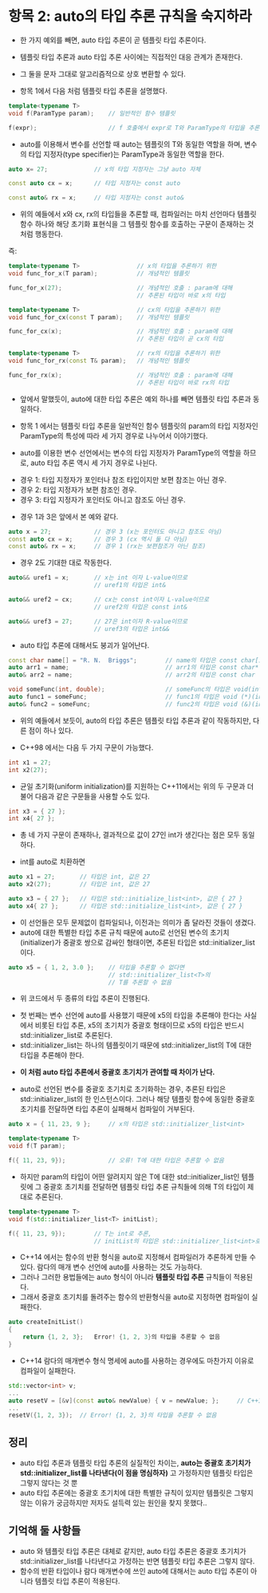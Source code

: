 # 항목 2: auto의 타입 추론 규칙을 숙지하라

* 한 가지 예외를 빼면, auto 타입 추론이 곧 템플릿 타입 추론이다.
* 템플릿 타입 추론과 auto 타입 추론 사이에는 직접적인 대응 관계가 존재한다.
* 그 둘을 문자 그대로 알고리즘적으로 상호 변환할 수 있다.

* 항목 1에서 다음 처럼 템플릿 타입 추론을 설명했다.
```cpp
template<typename T>
void f(ParamType param);    // 일반적인 함수 템플릿

f(expr);                    // f 호출에서 expr로 T와 ParamType의 타입을 추론
```

* auto를 이용해서 변수를 선언할 때 auto는 템플릿의 T와 동일한 역할을 하며, 변수의 타입 지정자(type specifier)는 ParamType과 동일한 역할을 한다.
```cpp
auto x= 27;             // x의 타입 지정자는 그냥 auto 자체

const auto cx = x;      // 타입 지정자는 const auto

const auto& rx = x;     // 타입 지정자는 const auto&
```

* 위의 예들에서 x와 cx, rx의 타입들을 추론할 때, 컴파일러는 마치 선언마다 템플릿 함수 하나와 해당 초기화 표현식을 그 템플릿 함수를 호출하는 구문이 존재하는 것처럼 행동한다.

즉:
```cpp
template<typename T>                // x의 타입을 추론하기 위한
void func_for_x(T param);           // 개념적인 템플릿

func_for_x(27);                     // 개념적인 호출 : param에 대해
                                    // 추론된 타입이 바로 x의 타입

template<typename T>                // cx의 타입을 추론하기 위한
void func_for_cx(const T param);    // 개념적인 템플릿

func_for_cx(x);                     // 개념적인 호출 : param에 대해
                                    // 추론된 타입이 곧 cx의 타입

template<typename T>                // rx의 타입을 추론하기 위한
void func_for_rx(const T& param);   // 개념적인 템플릿

func_for_rx(x);                     // 개념적인 호출 : param에 대해
                                    // 추론된 타입이 바로 rx의 타입

```

* 앞에서 말했듯이, auto에 대한 타입 추론은 예외 하나를 빼면 템플릿 타입 추론과 동일하다.

* 항목 1 에서는 템플릿 타입 추론을 일반적인 함수 템플릿의 param의 타입 지정자인 ParamType의 특성에 따라 세 가지 경우로 나누어서 이야기했다.
* auto를 이용한 변수 선언에서는 변수의 타입 지정자가 ParamType의 역할을 하므로, auto 타입 추론 역시 세 가지 경우로 나뉜다.

- 경우 1: 타입 지정자가 포인터나 참조 타입이지만 보편 참조는 아닌 경우.
- 경우 2: 타입 지정자가 보편 참조인 경우.
- 경우 3: 타입 지정자가 포인터도 아니고 참조도 아닌 경우.

* 경우 1과 3은 앞에서 본 예와 같다.
```cpp
auto x = 27;            // 경우 3 (x는 포인터도 아니고 참조도 아님)
const auto cx = x;      // 경우 3 (cx 역시 둘 다 아님)
const auto& rx = x;     // 경우 1 (rx는 보편참조가 아닌 참조)
```

* 경우 2도 기대한 대로 작동한다.
```cpp
auto&& uref1 = x;       // x는 int 이자 L-value이므로
                        // uref1의 타입은 int&

auto&& uref2 = cx;      // cx는 const int이자 L-value이므로
                        // uref2의 타입은 const int&

auto&& uref3 = 27;      // 27은 int이자 R-value이므로
                        // uref3의 타입은 int&&
```

* auto 타입 추론에 대해서도 붕괴가 일어난다.
```cpp
const char name[] = "R. N.  Briggs";        // name의 타입은 const char[13]
auto arr1 = name;                           // arr1의 타입은 const char*
auto& arr2 = name;                          // arr2의 타입은 const char (&)[13]

void someFunc(int, double);                 // someFunc의 타입은 void(int, double)
auto func1 = someFunc;                      // func1의 타입은 void (*)(int, double)
auto& func2 = someFunc;                     // func2의 타입은 void (&)(int, double)
```
* 위의 예들에서 보듯이, auto의 타입 추론은 템플릿 타입 추론과 같이 작동하지만, 다른 점이 하나 있다.

* C++98 에서는 다음 두 가지 구문이 가능했다.
```cpp
int x1 = 27;
int x2(27);
```

* 균일 초기화(uniform initialization)를 지원하는 C++11에서는 위의 두 구문과 더불어 다음과 같은 구문들을 사용할 수도 있다.
```cpp
int x3 = { 27 };
int x4{ 27 };
```

* 총 네 가지 구문이 존재하나, 결과적으로 값이 27인 int가 생긴다는 점은 모두 동일하다.

* int를 auto로 치환하면
```cpp
auto x1 = 27;       // 타입은 int, 값은 27
auto x2(27);        // 타입은 int, 값은 27

auto x3 = { 27 };   // 타입은 std::initialize_list<int>, 값은 { 27 }
auto x4{ 27 };      // 타입은 std::initialize_list<int>, 값은 { 27 }
```
* 이 선언들은 모두 문제없이 컴파일되나, 이전과는 의미가 좀 달라진 것들이 생겼다.
* auto에 대한 특별한 타입 추론 규칙 때문에 auto로 선언된 변수의 초기치(initializer)가 중괄호 쌍으로 감싸인 형태이면, 추론된 타입은 std::initializer_list이다.
```cpp
auto x5 = { 1, 2, 3.0 };    // 타입을 추론할 수 없다면 
                            // std::initializer_list<T>의
                            // T를 추론할 수 없음
```
* 위 코드에서 두 종류의 타입 추론이 진행된다.
- 첫 번째는 변수 선언에 auto를 사용했기 때문에 x5의 타입을 추론해야 한다는 사실에서 비롯된 타입 추론, x5의 초기치가 중괄호 형태이므로 x5의 타입은 반드시 std::initializer_list로 추론된다.
- std::initializer_list는 하나의 템플릿이기 때문에 std::initializer_list<T>의 T에 대한 타입을 추론해야 한다.
* **이 처럼 auto 타입 추론에서 중괄호 초기치가 관여할 때 차이가 난다.**
  
* auto로 선언된 변수를 중괄호 초기치로 초기화하는 경우, 추론된 타입은 std::initializer_list의 한 인스턴스이다. 그러나 해당 템플릿 함수에 동일한 중괄호 초기치를 전달하면 타입 추론이 실패해서 컴파일이 거부된다.
```cpp
auto x = { 11, 23, 9 };     // x의 타입은 std::initializer_list<int>

template<typename T>
void f(T param);

f({ 11, 23, 9});            // 오류! T에 대한 타입은 추론할 수 없음
```
* 하지만 param의 타입이 어떤 알려지지 않은 T에 대한 std::initializer_list<T>인 템플릿에 그 중괄호 초기치를 전달하면 템플릿 타입 추론 규칙들에 의해 T의 타입이 제대로 추론된다.
```cpp
template<typename T>
void f(std::initializer_list<T> initList);

f({ 11, 23, 9});        // T는 int로 추론,
                        // initList의 타입은 std::initializer_list<int>로 추론
```

* C++14 에서는 함수의 반환 형식을 auto로 지정해서 컴파일러가 추론하게 만들 수 있다. 람다의 매개 변수 선언에 auto를 사용하는 것도 가능하다.
* 그러나 그러한 용법들에는 auto 형식이 아니라 **템플릿 타입 추론** 규칙들이 적용된다.
* 그래서 중괄호 초기치를 돌려주는 함수의 반환형식을 auto로 지정하면 컴파일이 실패한다.
```cpp
auto createInitList()
{
    return {1, 2, 3};   Error! {1, 2, 3}의 타입을 추론할 수 없음
}
```

* C++14 람다의 매개변수 형식 명세에 auto를 사용하는 경우에도 마찬가지 이유로 컴파일이 실패한다.
```cpp
std::vector<int> v;
...
auto resetV = [&v](const auto& newValue) { v = newValue; };     // C++14
...
resetV({1, 2, 3});  // Error! {1, 2, 3}의 타입을 추론할 수 없음
```

## 정리
* auto 타입 추론과 템플릿 타입 추론의 실질적인 차이는, **auto는 중괄호 초기치가 std::initializer_list를 나타낸다(이 점을 명심하자)** 고 가정하지만 템플릿 타입은 그렇지 않다는 것 뿐
* auto 타입 추론에는 중괄호 초기치에 대한 특별한 규칙이 있지만 템플릿은 그렇지 않는 이유가 궁금하지만 저자도 설득력 있는 원인을 찾지 못했다..

## 기억해 둘 사항들
* auto 와 템플릿 타입 추론은 대체로 같지만, auto 타입 추론은 중괄호 초기치가 std::initializer_list를 나타낸다고 가정하는 반면 템플릿 타입 추론은 그렇지 않다.
* 함수의 반환 타입이나 람다 매개변수에 쓰인 auto에 대해서는 auto 타입 추론이 아니라 템플릿 타입 추론이 적용된다.
